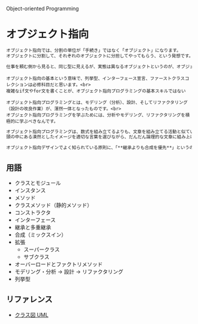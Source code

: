 Object-oriented Programming
# オブジェクト指向

```txt
オブジェクト指向では、分割の単位が「手続き」ではなく「オブジェクト」になります。
オブジェクトに分割して、それぞれのオブジェクトに分担してやってもらう、という発想です。
```

```txt
仕事を頼む側から見ると、同じ型に見えるが、実態は異なるオブジェクトというのが、オブジェクト指向プログラミングの根幹のしくみの１つです。
```

```
オブジェクト指向の基本という意味で、列挙型、インターフェース宣言、ファーストクラスコレクションは必修科目だと思います。<br>
複雑なif文やfor文を書くことが、オブジェクト指向プログラミングの基本スキルではない
```

```
オブジェクト指向プログラミングとは、モデリング（分析）、設計、そしてリファクタリング（設計の改良作業）が、渾然一体となったものです。<br>
オブジェクト指向プログラミングを学ぶためには、分析やモデリング、リファクタリングを積極的に学ぶべきなんです。
```

```txt
オブジェクト指向プログラミングは、数式を組み立てるよりも、文章を組み立てる活動と似ています。<br>
頭の中にある漠然としたイメージを適切な言葉を選びながら、だんだん論理的な文章に組み上げていく。それがオブジェクト指向プログラミングです。
```

```txt
オブジェクト指向デザインでよく知られている原則に、「**継承よりも合成を優先**」というのもあります。
```

## 用語
- クラスとモジュール
- インスタンス
- メソッド
- クラスメソッド（静的メソッド）
- コンストラクタ
- インターフェース
- 継承と多重継承
- 合成（ミックスイン）
- 拡張
  - スーパークラス
  - サブクラス
- オーバーロードとファクトリメソッド
- モデリング・分析 → 設計 → リファクタリング
- 列挙型

## リファレンス
- [クラス図 UML](https://www.itsenka.com/contents/development/uml/class.html)
